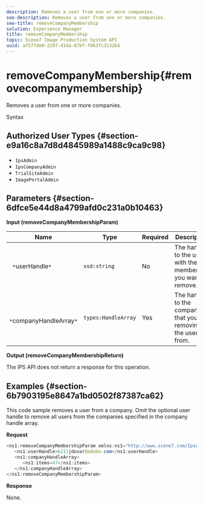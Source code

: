 ```yaml
---
description: Removes a user from one or more companies.
seo-description: Removes a user from one or more companies.
seo-title: removeCompanyMembership
solution: Experience Manager
title: removeCompanyMembership
topic: Scene7 Image Production System API
uuid: af57fde0-2297-41da-87bf-f063fc313264
---
```


# removeCompanyMembership{#removecompanymembership}

Removes a user from one or more companies.

 Syntax 

## Authorized User Types {#section-e9a16c8a7d8d4845989a1488c9ca9c98}

* `IpsAdmin` 
* `IpsCompanyAdmin` 
* `TrialSiteAdmin` 
* `ImagePortalAdmin`

## Parameters {#section-6dfce5e44d8a4799afd0c231a0b10463}

**Input (removeCompanyMembershipParam)** 

|  Name  | Type  | Required  | Description  |
|---|---|---|---|
|  ` *`userHandle`*`  | `xsd:string`  | No  | The handle to the user with the membership you want to remove.  |
|  ` *`companyHandleArray`*`  | `types:HandleArray`  | Yes  | The handle to the company that you're removing the user from.  |

**Output (removeCompanyMembershipReturn)**

The IPS API does not return a response for this operation.

## Examples {#section-6b7903195e8647a1bd0502f87387ca62}

This code sample removes a user from a company. Omit the optional user handle to remove all users from the companies specified in the company handle array.

**Request** 

```java
<ns1:removeCompanyMembershipParam xmlns:ns1="http://www.scene7.com/IpsApi/xsd">
   <ns1:userHandle>621|jduvar@adobe.com</ns1:userHandle>
   <ns1:companyHandleArray>
      <ns1:items>47</ns1:items>
   </ns1:companyHandleArray>
</ns1:removeCompanyMembershipParam>
```

**Response**

None. 
